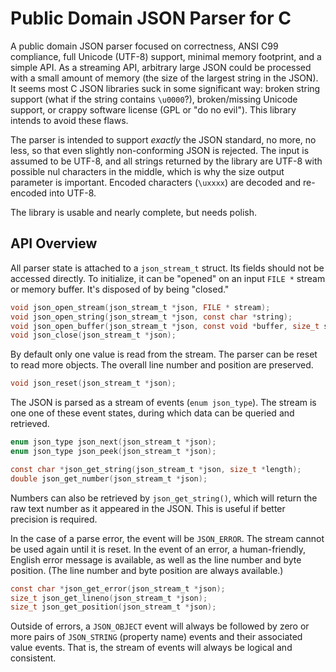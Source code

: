 # Public Domain JSON Parser for C

A public domain JSON parser focused on correctness, ANSI C99
compliance, full Unicode (UTF-8) support, minimal memory footprint,
and a simple API. As a streaming API, arbitrary large JSON could be
processed with a small amount of memory (the size of the largest
string in the JSON). It seems most C JSON libraries suck in some
significant way: broken string support (what if the string contains
`\u0000`?), broken/missing Unicode support, or crappy software license
(GPL or "do no evil"). This library intends to avoid these flaws.

The parser is intended to support *exactly* the JSON standard, no
more, no less, so that even slightly non-conforming JSON is rejected.
The input is assumed to be UTF-8, and all strings returned by the
library are UTF-8 with possible nul characters in the middle, which is
why the size output parameter is important. Encoded characters
(`\uxxxx`) are decoded and re-encoded into UTF-8.

The library is usable and nearly complete, but needs polish.

## API Overview

All parser state is attached to a `json_stream_t` struct. Its fields
should not be accessed directly. To initialize, it can be "opened" on
an input `FILE *` stream or memory buffer. It's disposed of by being
"closed."

~~~c
void json_open_stream(json_stream_t *json, FILE * stream);
void json_open_string(json_stream_t *json, const char *string);
void json_open_buffer(json_stream_t *json, const void *buffer, size_t size);
void json_close(json_stream_t *json);
~~~

By default only one value is read from the stream. The parser can be
reset to read more objects. The overall line number and position are
preserved.

~~~c
void json_reset(json_stream_t *json);
~~~

The JSON is parsed as a stream of events (`enum json_type`). The
stream is one one of these event states, during which data can be
queried and retrieved.

~~~c
enum json_type json_next(json_stream_t *json);
enum json_type json_peek(json_stream_t *json);

const char *json_get_string(json_stream_t *json, size_t *length);
double json_get_number(json_stream_t *json);
~~~

Numbers can also be retrieved by `json_get_string()`, which will
return the raw text number as it appeared in the JSON. This is useful
if better precision is required.

In the case of a parse error, the event will be `JSON_ERROR`. The
stream cannot be used again until it is reset. In the event of an
error, a human-friendly, English error message is available, as well
as the line number and byte position. (The line number and byte
position are always available.)

~~~c
const char *json_get_error(json_stream_t *json);
size_t json_get_lineno(json_stream_t *json);
size_t json_get_position(json_stream_t *json);
~~~

Outside of errors, a `JSON_OBJECT` event will always be followed by
zero or more pairs of `JSON_STRING` (property name) events and their
associated value events. That is, the stream of events will always be
logical and consistent.
